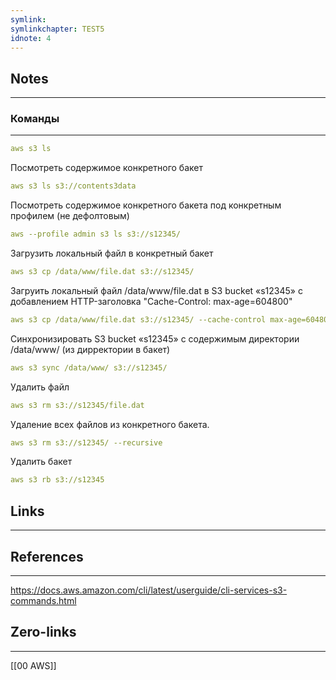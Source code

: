 ```yaml
---
symlink: 
symlinkchapter: TEST5
idnote: 4
---
```




## Notes
----




### Команды

---

```yaml
aws s3 ls 
```

Посмотреть содержимое конкретного бакет
```yaml
aws s3 ls s3://contents3data
```

Посмотреть содержимое конкретного бакета под конкретным профилем (не дефолтовым)
```yaml
aws --profile admin s3 ls s3://s12345/
```

Загрузить локальный файл в конкретный бакет
```yaml
aws s3 cp /data/www/file.dat s3://s12345/
```

Загруить локальный файл /data/www/file.dat в S3 bucket «s12345» с добавлением HTTP-заголовка "Cache-Control: max-age=604800"
```yaml
aws s3 cp /data/www/file.dat s3://s12345/ --cache-control max-age=604800
```

Синхронизировать S3 bucket «s12345» с содержимым директории /data/www/ (из дирректории в бакет)
```yaml
aws s3 sync /data/www/ s3://s12345/
```

Удалить файл
```yaml
aws s3 rm s3://s12345/file.dat
```

Удаление всех файлов из конкретного бакета.
```yaml
aws s3 rm s3://s12345/ --recursive
```

Удалить бакет
```yaml
aws s3 rb s3://s12345
```



## Links
----------

## References
------------
https://docs.aws.amazon.com/cli/latest/userguide/cli-services-s3-commands.html

## Zero-links
----
[[00 AWS]]